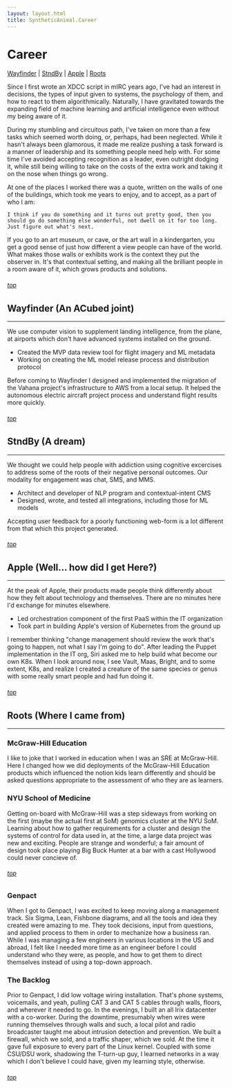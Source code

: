 ```yaml
---
layout: layout.html
title: SyntheticAnimal.Career
---
```


# <a name="top">Career</a>

[Wayfinder](#wayfinder) | [StndBy](#stndby) | [Apple](#apple) | [Roots](#roots)

Since I first wrote an XDCC script in mIRC years ago, I've had an interest in decisions, the types of input given to systems, the psychology of them, and how to react to them algorithmically. Naturally, I have gravitated towards the expanding field of machine learning and artificial intelligence even without my being aware of it.

During my stumbling and circuitous path, I've taken on more than a few tasks which seemed worth doing, or, perhaps, had been neglected. While it hasn't always been glamorous, it made me realize pushing a task forward is a manner of leadership and its something people need help with. For some time I've avoided accepting recognition as a leader, even outright dodging it, while still being willing to take on the costs of the extra work and taking it on the nose when things go wrong. 

At one of the places I worked there was a quote, written on the walls of one of the buildings, which took me years to enjoy, and to accept, as a part of who I am:

    I think if you do something and it turns out pretty good, then you should go do something else wonderful, not dwell on it for too long. Just figure out what's next.

If you go to an art museum, or cave, or the art wall in a kindergarten, you get a good sense of just how different a view people can have of the world. What makes those walls or exhibits work is the context they put the observer in. It's that contextual setting, and making all the brilliant people in a room aware of it, which grows products and solutions.

###### [top](#top)

## <a name="wayfinder">Wayfinder (An ACubed joint)</a>
---
We use computer vision to supplement landing intelligence, from the plane, at airports which don't have advanced systems installed on the ground.

* Created the MVP data review tool for flight imagery and ML metadata
* Working on creating the ML model release process and distribution protocol

Before coming to Wayfinder I designed and implemented the migration of the Vahana project's infrastructure to AWS from a local setup. It helped the autonomous electric aircraft project process and understand flight results more quickly.

###### [top](#top)

## <a name="stndby">StndBy (A dream)</a>
---
We thought we could help people with addiction using cognitive excercises to address some of the roots of their negative personal outcomes. Our modality for engagement was chat, SMS, and MMS.

* Architect and developer of NLP program and contextual-intent CMS
* Designed, wrote, and tested all integrations, including those for ML models

Accepting user feedback for a poorly functioning web-form is a lot different from that which this project generated.

###### [top](#top)

## <a name="apple">Apple (Well... how did I get Here?)</a>
---

At the peak of Apple, their products made people think differently about how they felt about technology and themselves. There are no minutes here I'd exchange for minutes elsewhere.

* Led orchestration component of the first PaaS within the IT organization
* Took part in building Apple's version of Kubernetes from the ground up

I remember thinking "change management should review the work that's going to happen, not what I say I'm going to do". After leading the Puppet implementation in the IT org, Siri asked me to help build what become our own K8s. When I look around now, I see Vault, Maas, Bright, and to some extent, K8s, and realize I created a creature of the same species or genus with some really smart people and had fun doing it.

###### [top](#top)

## <a name="roots">Roots (Where I came from)</a>
---

### McGraw-Hill Education

I like to joke that I worked in education when I was an SRE at McGraw-Hill. Here I changed how we did deployments of the McGraw-Hill Education products which influenced the notion kids learn differently and should be asked questions appropriate to the assessment of who they are as learners.

### NYU School of Medicine

Getting on-board with McGraw-Hill was a step sideways from working on the first (maybe the actual first at SoM) genomics cluster at the NYU SoM. Learning about how to gather requirements for a cluster and design the systems of control for data used in, at the time, a large data project was new and exciting. People are strange and wonderful; a fair amount of design took place playing Big Buck Hunter at a bar with a cast Hollywood could never concieve of.

###### [top](#top)


### Genpact

When I got to Genpact, I was excited to keep moving along a management track. Six Sigma, Lean, Fishbone diagrams, and all the tools and idea they created were amazing to me. They took decisions, input from questions, and applied process to them in order to mechanize how a business ran. While I was managing a few engineers in various locations in the US and abroad, I felt like I needed more time as an engineer before I could understand who they were, as people, and how to get them to direct themselves instead of using a top-down approach.

### The Backlog

Prior to Genpact, I did low voltage wiring installation. That's phone systems, voicemails, and yeah, pulling CAT 3 and CAT 5 cables through walls, floors, and wherever it needed to go. In the evenings, I built an all Irix datacenter with a co-worker. During the downtime, presumably when wires were running themselves through walls and such, a local pilot and radio broadcaster taught me about intrusion detection and prevention. We built a firewall, which we sold, and a traffic shaper, which we sold. At the time it gave full exposure to every part of the Linux kernel. Coupled with some CSU/DSU work, shadowing the T-turn-up guy, I learned networks in a way which I don't believe I could have, given my learning style, otherwise.

###### [top](#top)

